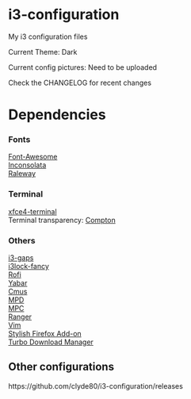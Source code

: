 # i3-configuration
My i3 configuration files

Current Theme: Dark

Current config pictures: Need to be uploaded

Check the CHANGELOG for recent changes

<h1>Dependencies</h1>

<h3>Fonts</h3>

<a href="http://fontawesome.io/">Font-Awesome</a><br>
<a href="https://fonts.google.com/specimen/Inconsolata">Inconsolata</a><br>
<a href="https://fonts.google.com/specimen/Raleway">Raleway</a><br>

<h3>Terminal</h3>

<a href="https://launchpad.net/xfce4-terminal">xfce4-terminal</a><br>
Terminal transparency: <a href="https://github.com/chjj/compton">Compton</a><br>

<h3>Others</h3>

<a href="https://github.com/Airblader/i3">i3-gaps</a><br>
<a href="https://github.com/meskarune/i3lock-fancy">i3lock-fancy</a><br>
<a href="https://github.com/DaveDavenport/rofi">Rofi</a><br>
<a href="https://github.com/geommer/yabar">Yabar</a><br>
<a href="https://github.com/cmus/cmus">Cmus</a><br>
<a href="https://www.musicpd.org/">MPD</a><br>
<a href="https://www.musicpd.org/clients/mpc/">MPC</a><br>
<a href="https://github.com/ranger/ranger">Ranger</a><br>
<a href="https://github.com/vim/vim">Vim</a><br>
<a href="https://addons.mozilla.org/en-US/firefox/addon/stylish/">Stylish Firefox Add-on</a><br>
<a href="https://github.com/inbasic/turbo-download-manager">Turbo Download Manager</a>

<h2>Other configurations</h2>
https://github.com/clyde80/i3-configuration/releases
